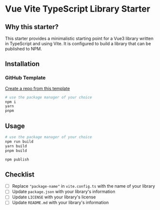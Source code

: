 # Vue Vite TypeScript Library Starter

## Why this starter?

This starter provides a minimalistic starting point for a Vue3 library written in TypeScript and using Vite. It is configured to build a library that can be published to NPM.

## Installation

### GitHub Template

[Create a repo from this template](https://github.com/DavidWard98/vue-vite-ts-library-starter/generate)

```bash
# use the package manager of your choice
npm i
yarn
pnpm 
```

## Usage

```bash
# use the package manager of your choice
npm run build
yarn build
pnpm build

npm publish
```

## Checklist

- [ ] Replace `"package-name"` in `vite.config.ts` with the name of your library
- [ ] Update `package.json` with your library's information
- [ ] Update `LICENSE` with your library's license
- [ ] Update `README.md` with your library's information
